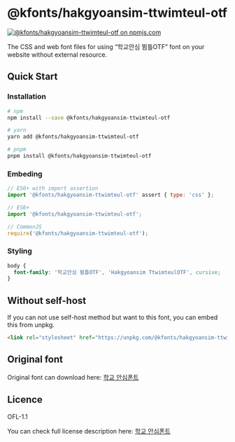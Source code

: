 # @kfonts/hakgyoansim-ttwimteul-otf

[![@kfonts/hakgyoansim-ttwimteul-otf on npmjs.com](https://img.shields.io/npm/v/%40kfonts%2Fhakgyoansim-ttwimteul-otf)](https://www.npmjs.com/package/@kfonts/hakgyoansim-ttwimteul-otf)

The CSS and web font files for using &OpenCurlyDoubleQuote;학교안심 뜀틀OTF&CloseCurlyDoubleQuote; font on your website without external resource.

## Quick Start

### Installation

```sh
# npm
npm install --save @kfonts/hakgyoansim-ttwimteul-otf

# yarn
yarn add @kfonts/hakgyoansim-ttwimteul-otf

# pnpm
pnpm install @kfonts/hakgyoansim-ttwimteul-otf
```

### Embeding

```js
// ES6+ with import assertion
import '@kfonts/hakgyoansim-ttwimteul-otf' assert { type: 'css' };

// ES6+
import '@kfonts/hakgyoansim-ttwimteul-otf';

// CommonJS
require('@kfonts/hakgyoansim-ttwimteul-otf');
```

### Styling

```css
body {
  font-family: '학교안심 뜀틀OTF', 'Hakgyoansim TtwimteulOTF', cursive;
}
```

## Without self-host

If you can not use self-host method but want to this font, you can embed this from unpkg.

```html
<link rel="stylesheet" href="https://unpkg.com/@kfonts/hakgyoansim-ttwimteul-otf/index.css" />
```

## Original font

Original font can download here: [학교 안심폰트](https://copyright.keris.or.kr/wft/fntDwnld)

## Licence

OFL-1.1

You can check full license description here: [학교 안심폰트](https://copyright.keris.or.kr/wft/fntDwnld)
